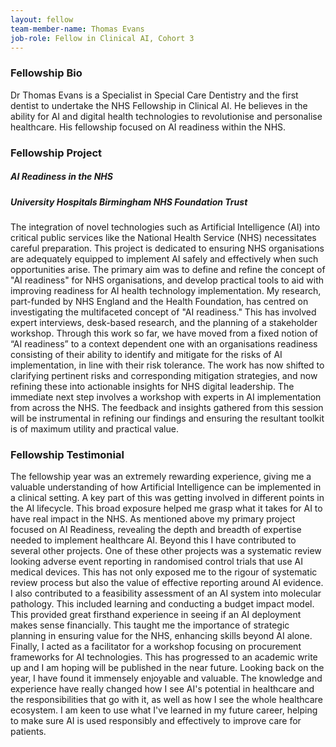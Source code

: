 ```yaml
---
layout: fellow
team-member-name: Thomas Evans
job-role: Fellow in Clinical AI, Cohort 3
---
```

### Fellowship Bio
Dr Thomas Evans is a Specialist in Special Care Dentistry and the first dentist to undertake the NHS Fellowship in Clinical AI. He believes in the ability for AI and digital health technologies to revolutionise and personalise healthcare. His fellowship focused on AI readiness within the NHS.
### Fellowship Project
##### _AI Readiness in the NHS_
##### University Hospitals Birmingham NHS Foundation Trust

The integration of novel technologies such as Artificial Intelligence (AI) into critical public services like the National Health Service (NHS) necessitates careful preparation. This project is dedicated to ensuring NHS organisations are adequately equipped to implement AI safely and effectively when such opportunities arise.  The primary aim was to define and refine the concept of "AI readiness" for NHS organisations, and develop practical tools to aid with improving readiness for AI health technology implementation.  My research, part-funded by NHS England and the Health Foundation, has centred on investigating the multifaceted concept of "AI readiness." This has involved expert interviews, desk-based research, and the planning of a stakeholder workshop.   Through this work so far, we have moved from a fixed notion of “AI readiness” to a context dependent one with an organisations readiness consisting of their ability to identify and mitigate for the risks of AI implementation, in line with their risk tolerance. The work has now shifted to clarifying pertinent risks and corresponding mitigation strategies, and now refining these into actionable insights for NHS digital leadership.  The immediate next step involves a workshop with experts in AI implementation from across the NHS. The feedback and insights gathered from this session will be instrumental in refining our findings and ensuring the resultant toolkit is of maximum utility and practical value.
### Fellowship Testimonial
The fellowship year was an extremely rewarding experience, giving me a valuable understanding of how Artificial Intelligence can be implemented in a clinical setting. A key part of this was getting involved in different points in the AI lifecycle. This broad exposure helped me grasp what it takes for AI to have real impact in the NHS. As mentioned above my primary project focused on AI Readiness, revealing the depth and breadth of expertise needed to implement healthcare AI. Beyond this I have contributed to several other projects. One of these other projects was a systematic review looking adverse event reporting in randomised control trials that use AI medical devices. This has not only exposed me to the rigour of systematic review process but also the value of effective reporting around AI evidence. I also contributed to a feasibility assessment of an AI system into molecular pathology. This included learning and conducting a budget impact model. This provided great firsthand experience in seeing if an AI deployment makes sense financially. This taught me the importance of strategic planning in ensuring value for the NHS, enhancing skills beyond AI alone. Finally, I acted as a facilitator for a workshop focusing on procurement frameworks for AI technologies. This has progressed to an academic write up and I am hoping will be published in the near future. Looking back on the year, I have found it immensely enjoyable and valuable. The knowledge and experience have really changed how I see AI's potential in healthcare and the responsibilities that go with it, as well as how I see the whole healthcare ecosystem. I am keen to use what I've learned in my future career, helping to make sure AI is used responsibly and effectively to improve care for patients.
